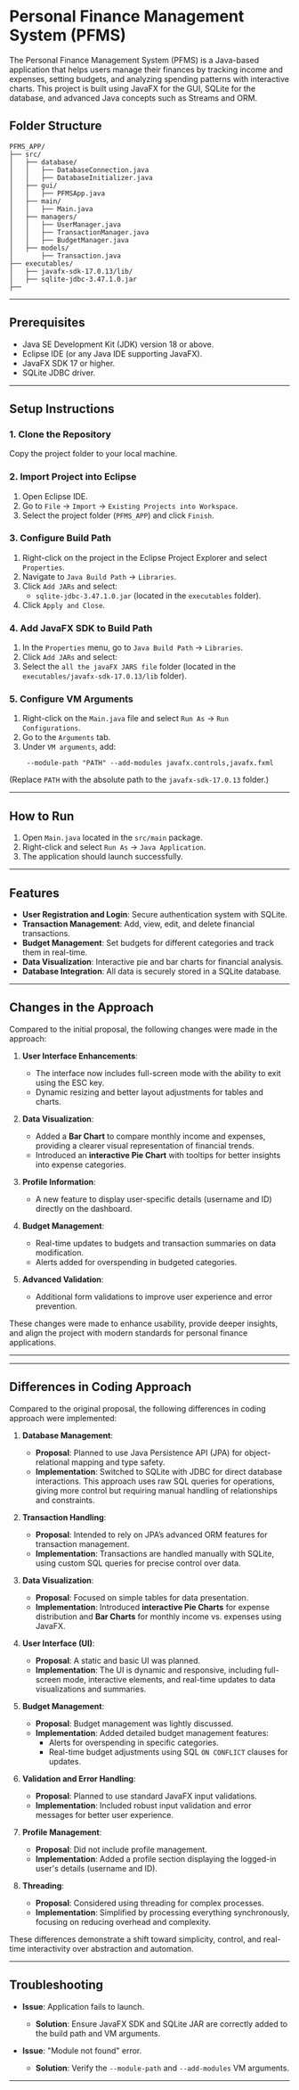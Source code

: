 
# Personal Finance Management System (PFMS)

The Personal Finance Management System (PFMS) is a Java-based application that helps users manage their finances by tracking income and expenses, setting budgets, and analyzing spending patterns with interactive charts. This project is built using JavaFX for the GUI, SQLite for the database, and advanced Java concepts such as Streams and ORM.

## **Folder Structure**

```plaintext
PFMS_APP/
├── src/
│   ├── database/
│   │   ├── DatabaseConnection.java
│   │   ├── DatabaseInitializer.java
│   ├── gui/
│   │   ├── PFMSApp.java
│   ├── main/
│   │   ├── Main.java
│   ├── managers/
│   │   ├── UserManager.java
│   │   ├── TransactionManager.java
│   │   ├── BudgetManager.java
│   ├── models/
│       ├── Transaction.java
├── executables/
│   ├── javafx-sdk-17.0.13/lib/
│   ├── sqlite-jdbc-3.47.1.0.jar
├──
```

---

## **Prerequisites**

- Java SE Development Kit (JDK) version 18 or above.
- Eclipse IDE (or any Java IDE supporting JavaFX).
- JavaFX SDK 17 or higher.
- SQLite JDBC driver.

---

## **Setup Instructions**

### 1. Clone the Repository
Copy the project folder to your local machine.

### 2. Import Project into Eclipse
1. Open Eclipse IDE.
2. Go to `File` → `Import` → `Existing Projects into Workspace`.
3. Select the project folder (`PFMS_APP`) and click `Finish`.

### 3. Configure Build Path
1. Right-click on the project in the Eclipse Project Explorer and select `Properties`.
2. Navigate to `Java Build Path` → `Libraries`.
3. Click `Add JARs` and select:
   - `sqlite-jdbc-3.47.1.0.jar` (located in the `executables` folder).
4. Click `Apply and Close`.

### 4. Add JavaFX SDK to Build Path
1. In the `Properties` menu, go to `Java Build Path` → `Libraries`.
2. Click `Add JARs` and select:
3. Select the `all the javaFX JARS file` folder (located in the `executables/javafx-sdk-17.0.13/lib` folder).

### 5. Configure VM Arguments
1. Right-click on the `Main.java` file and select `Run As` → `Run Configurations`.
2. Go to the `Arguments` tab.
3. Under `VM arguments`, add:
   ```
    --module-path "PATH" --add-modules javafx.controls,javafx.fxml 
   ```
  (Replace `PATH` with the absolute path to the `javafx-sdk-17.0.13` folder.)

---

## **How to Run**

1. Open `Main.java` located in the `src/main` package.
2. Right-click and select `Run As` → `Java Application`.
3. The application should launch successfully.

---

## **Features**

- **User Registration and Login**: Secure authentication system with SQLite.
- **Transaction Management**: Add, view, edit, and delete financial transactions.
- **Budget Management**: Set budgets for different categories and track them in real-time.
- **Data Visualization**: Interactive pie and bar charts for financial analysis.
- **Database Integration**: All data is securely stored in a SQLite database.

---


## **Changes in the Approach**

Compared to the initial proposal, the following changes were made in the approach:

1. **User Interface Enhancements**:
   - The interface now includes full-screen mode with the ability to exit using the ESC key.
   - Dynamic resizing and better layout adjustments for tables and charts.

2. **Data Visualization**:
   - Added a **Bar Chart** to compare monthly income and expenses, providing a clearer visual representation of financial trends.
   - Introduced an **interactive Pie Chart** with tooltips for better insights into expense categories.

3. **Profile Information**:
   - A new feature to display user-specific details (username and ID) directly on the dashboard.

4. **Budget Management**:
   - Real-time updates to budgets and transaction summaries on data modification.
   - Alerts added for overspending in budgeted categories.

5. **Advanced Validation**:
   - Additional form validations to improve user experience and error prevention.

These changes were made to enhance usability, provide deeper insights, and align the project with modern standards for personal finance applications.

---

---

## **Differences in Coding Approach**

Compared to the original proposal, the following differences in coding approach were implemented:

1. **Database Management**:
   - **Proposal**: Planned to use Java Persistence API (JPA) for object-relational mapping and type safety.
   - **Implementation**: Switched to SQLite with JDBC for direct database interactions. This approach uses raw SQL queries for operations, giving more control but requiring manual handling of relationships and constraints.

2. **Transaction Handling**:
   - **Proposal**: Intended to rely on JPA’s advanced ORM features for transaction management.
   - **Implementation**: Transactions are handled manually with SQLite, using custom SQL queries for precise control over data.

3. **Data Visualization**:
   - **Proposal**: Focused on simple tables for data presentation.
   - **Implementation**: Introduced **interactive Pie Charts** for expense distribution and **Bar Charts** for monthly income vs. expenses using JavaFX.

4. **User Interface (UI)**:
   - **Proposal**: A static and basic UI was planned.
   - **Implementation**: The UI is dynamic and responsive, including full-screen mode, interactive elements, and real-time updates to data visualizations and summaries.

5. **Budget Management**:
   - **Proposal**: Budget management was lightly discussed.
   - **Implementation**: Added detailed budget management features:
     - Alerts for overspending in specific categories.
     - Real-time budget adjustments using SQL `ON CONFLICT` clauses for updates.

6. **Validation and Error Handling**:
   - **Proposal**: Planned to use standard JavaFX input validations.
   - **Implementation**: Included robust input validation and error messages for better user experience.

7. **Profile Management**:
   - **Proposal**: Did not include profile management.
   - **Implementation**: Added a profile section displaying the logged-in user's details (username and ID).

8. **Threading**:
   - **Proposal**: Considered using threading for complex processes.
   - **Implementation**: Simplified by processing everything synchronously, focusing on reducing overhead and complexity.

These differences demonstrate a shift toward simplicity, control, and real-time interactivity over abstraction and automation.

---


## **Troubleshooting**

- **Issue**: Application fails to launch.
  - **Solution**: Ensure JavaFX SDK and SQLite JAR are correctly added to the build path and VM arguments.

- **Issue**: "Module not found" error.
  - **Solution**: Verify the `--module-path` and `--add-modules` VM arguments.

---
